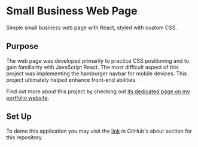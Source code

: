# Small Business Web Page

Simple small business web page with React, styled with custom CSS.

## Purpose
The web page was developed primarily to practice CSS positioning and to gain familiarity with JavaScript React. The most difficult aspect of this project was implementing the hamburger navbar for mobile devices. This project ultimately helped enhance front-end abilities.

Find out more about this project by checking out [its dedicated page on my portfolio website](https://rxvs.dev/projects/small-business).

## Set Up
To demo this application you may visit the [link](https://business-website-one.vercel.app/) in GitHub's about section for this repository.

